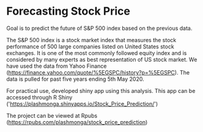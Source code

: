 # Forecasting Stock Price

Goal is to predict the future of S&P 500 index based on the previous data.

The S&P 500 index is a stock market index that measures the stock performance of 500 large companies listed on United States stock exchanges. It is one of the most commonly followed equity index and is considered by many experts as best representation of US stock market. We have used the data from Yahoo Finance (https://finance.yahoo.com/quote/%5EGSPC/history?p=%5EGSPC). The data is pulled for past five years ending 5th May 2020.

For practical use, developed shiny app using this analysis. This app can be accessed through R Shiny ('https://plashmonga.shinyapps.io/Stock_Price_Prediction/')

The project can be viewed at Rpubs (https://rpubs.com/plashmonga/stock_price_prediction)
